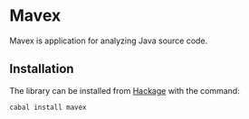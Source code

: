 # Mavex

Mavex is application for analyzing Java source code.

## Installation
The library can be installed from [Hackage](http://hackage.haskell.org/package/mavex) with the command:

```sh
cabal install mavex
```



